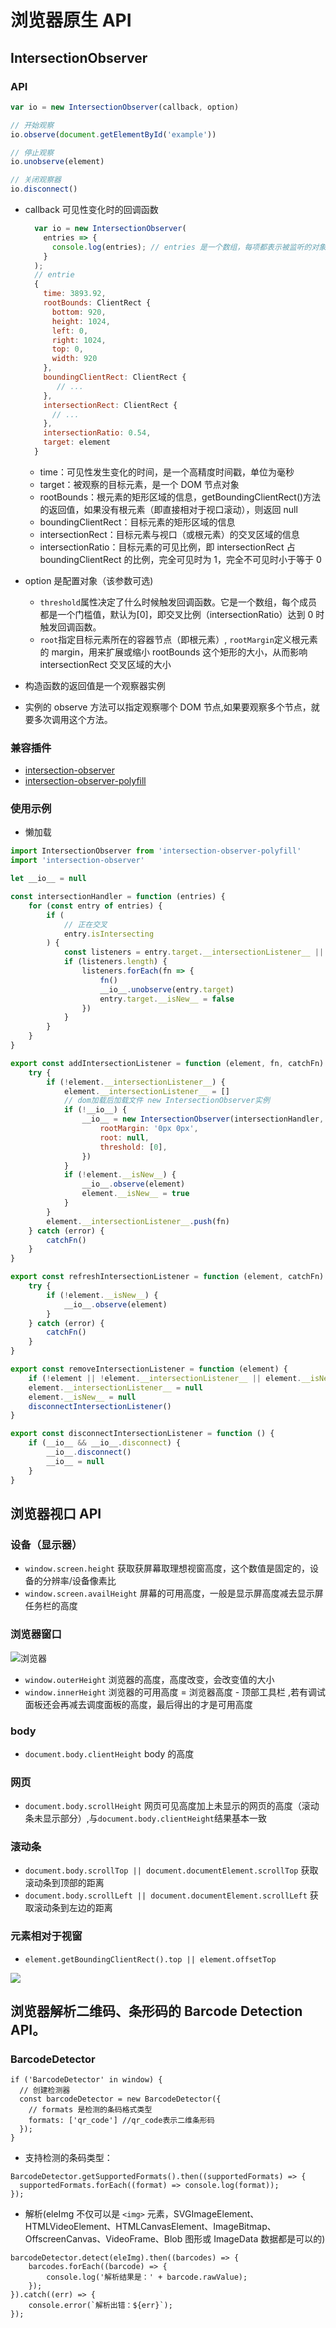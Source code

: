 # 浏览器原生 API

## IntersectionObserver

### API

```js
var io = new IntersectionObserver(callback, option)

// 开始观察
io.observe(document.getElementById('example'))

// 停止观察
io.unobserve(element)

// 关闭观察器
io.disconnect()
```

-   callback 可见性变化时的回调函数

    ```js
      var io = new IntersectionObserver(
        entries => {
          console.log(entries); // entries 是一个数组，每项都表示被监听的对象
        }
      );
      // entrie
      {
        time: 3893.92,
        rootBounds: ClientRect {
          bottom: 920,
          height: 1024,
          left: 0,
          right: 1024,
          top: 0,
          width: 920
        },
        boundingClientRect: ClientRect {
           // ...
        },
        intersectionRect: ClientRect {
          // ...
        },
        intersectionRatio: 0.54,
        target: element
      }
    ```

    -   time：可见性发生变化的时间，是一个高精度时间戳，单位为毫秒
    -   target：被观察的目标元素，是一个 DOM 节点对象
    -   rootBounds：根元素的矩形区域的信息，getBoundingClientRect()方法的返回值，如果没有根元素（即直接相对于视口滚动），则返回 null
    -   boundingClientRect：目标元素的矩形区域的信息
    -   intersectionRect：目标元素与视口（或根元素）的交叉区域的信息
    -   intersectionRatio：目标元素的可见比例，即 intersectionRect 占 boundingClientRect 的比例，完全可见时为 1，完全不可见时小于等于 0

-   option 是配置对象（该参数可选)
    -   `threshold`属性决定了什么时候触发回调函数。它是一个数组，每个成员都是一个门槛值，默认为[0]，即交叉比例（intersectionRatio）达到 0 时触发回调函数。
    -   `root`指定目标元素所在的容器节点（即根元素）, `rootMargin`定义根元素的 margin，用来扩展或缩小 rootBounds 这个矩形的大小，从而影响 intersectionRect 交叉区域的大小
-   构造函数的返回值是一个观察器实例
-   实例的 observe 方法可以指定观察哪个 DOM 节点,如果要观察多个节点，就要多次调用这个方法。

### 兼容插件

-   [intersection-observer](https://www.npmjs.com/package/intersection-observer)
-   [intersection-observer-polyfill](https://www.npmjs.com/package/intersection-observer-polyfill)

### 使用示例

-   懒加载

```js
import IntersectionObserver from 'intersection-observer-polyfill'
import 'intersection-observer'

let __io__ = null

const intersectionHandler = function (entries) {
    for (const entry of entries) {
        if (
            // 正在交叉
            entry.isIntersecting
        ) {
            const listeners = entry.target.__intersectionListener__ || []
            if (listeners.length) {
                listeners.forEach(fn => {
                    fn()
                    __io__.unobserve(entry.target)
                    entry.target.__isNew__ = false
                })
            }
        }
    }
}

export const addIntersectionListener = function (element, fn, catchFn) {
    try {
        if (!element.__intersectionListener__) {
            element.__intersectionListener__ = []
            // dom加载后加载文件 new IntersectionObserver实例
            if (!__io__) {
                __io__ = new IntersectionObserver(intersectionHandler, {
                    rootMargin: '0px 0px',
                    root: null,
                    threshold: [0],
                })
            }
            if (!element.__isNew__) {
                __io__.observe(element)
                element.__isNew__ = true
            }
        }
        element.__intersectionListener__.push(fn)
    } catch (error) {
        catchFn()
    }
}

export const refreshIntersectionListener = function (element, catchFn) {
    try {
        if (!element.__isNew__) {
            __io__.observe(element)
        }
    } catch (error) {
        catchFn()
    }
}

export const removeIntersectionListener = function (element) {
    if (!element || !element.__intersectionListener__ || element.__isNew__ === undefined) return
    element.__intersectionListener__ = null
    element.__isNew__ = null
    disconnectIntersectionListener()
}

export const disconnectIntersectionListener = function () {
    if (__io__ && __io__.disconnect) {
        __io__.disconnect()
        __io__ = null
    }
}
```

## 浏览器视口 API

### 设备（显示器）

-   `window.screen.height` 获取获屏幕取理想视窗高度，这个数值是固定的，设备的分辨率/设备像素比
-   `window.screen.availHeight` 屏幕的可用高度，一般是显示屏高度减去显示屏任务栏的高度

### 浏览器窗口

![浏览器](./images/浏览器.png)

-   `window.outerHeight` 浏览器的高度，高度改变，会改变值的大小
-   `window.innerHeight` 浏览器的可用高度 = 浏览器高度 - 顶部工具栏 ,若有调试面板还会再减去调度面板的高度，最后得出的才是可用高度

### body

-   `document.body.clientHeight` body 的高度

### 网页

-   `document.body.scrollHeight` 网页可见高度加上未显示的网页的高度（滚动条未显示部分）,与`document.body.clientHeight`结果基本一致

### 滚动条

-   `document.body.scrollTop || document.documentElement.scrollTop` 获取滚动条到顶部的距离
-   `document.body.scrollLeft || document.documentElement.scrollLeft` 获取滚动条到左边的距离

### 元素相对于视窗

-   `element.getBoundingClientRect().top || element.offsetTop`

![](../性能优化/懒加载/images/浏览器视图.jpeg)

## 浏览器解析二维码、条形码的 Barcode Detection API。

### BarcodeDetector

```
if ('BarcodeDetector' in window) {
  // 创建检测器
  const barcodeDetector = new BarcodeDetector({
    // formats 是检测的条码格式类型
    formats: ['qr_code'] //qr_code表示二维条形码
  });
}
```

-   支持检测的条码类型：

```
BarcodeDetector.getSupportedFormats().then((supportedFormats) => {
  supportedFormats.forEach((format) => console.log(format));
});
```

-   解析(eleImg 不仅可以是 `<img>` 元素，SVGImageElement、HTMLVideoElement、HTMLCanvasElement、ImageBitmap、OffscreenCanvas、VideoFrame、Blob 图形或 ImageData 数据都是可以的)

```
barcodeDetector.detect(eleImg).then((barcodes) => {
    barcodes.forEach((barcode) => {
        console.log('解析结果是：' + barcode.rawValue);
    });
}).catch((err) => {
    console.error(`解析出错：${err}`);
});

```
